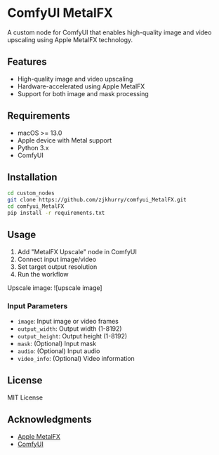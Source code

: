 # ComfyUI MetalFX

A custom node for ComfyUI that enables high-quality image and video upscaling using Apple MetalFX technology.

## Features

- High-quality image and video upscaling
- Hardware-accelerated using Apple MetalFX 
- Support for both image and mask processing

## Requirements

- macOS >= 13.0
- Apple device with Metal support
- Python 3.x
- ComfyUI

## Installation

```bash
cd custom_nodes
git clone https://github.com/zjkhurry/comfyui_MetalFX.git
cd comfyui_MetalFX
pip install -r requirements.txt
```

## Usage

1. Add "MetalFX Upscale" node in ComfyUI
2. Connect input image/video
3. Set target output resolution 
4. Run the workflow

Upscale image:
![upscale image]

### Input Parameters

- `image`: Input image or video frames
- `output_width`: Output width (1-8192)
- `output_height`: Output height (1-8192)
- `mask`: (Optional) Input mask
- `audio`: (Optional) Input audio
- `video_info`: (Optional) Video information

## License

MIT License

## Acknowledgments 

- [Apple MetalFX](https://developer.apple.com/documentation/metalfx?language=objc)
- [ComfyUI](https://github.com/comfyanonymous/ComfyUI)